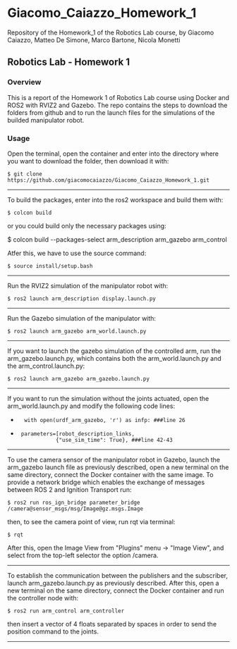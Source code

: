 # Giacomo_Caiazzo_Homework_1
Repository of the Homework_1 of the Robotics Lab course, by Giacomo Caiazzo, Matteo De Simone, Marco Bartone, Nicola Monetti


## Robotics Lab - Homework 1

### Overview
This is a report of the Homework 1 of Robotics Lab course using Docker and ROS2 with RVIZ2 and Gazebo. The repo contains the steps to download the folders from github and to run the launch files for the simulations of the builded manipulator robot.

### Usage

Open the terminal, open the container and enter into the directory where you want to download the folder, then download it with:

    $ git clone https://github.com/giacomocaiazzo/Giacomo_Caiazzo_Homework_1.git

-------------------------------

To build the packages, enter into the ros2 workspace and build them with:

    $ colcon build

or you could build only the necessary packages using:

$ colcon build --packages-select arm_description arm_gazebo arm_control

Atfer this, we have to use the source command:

    $ source install/setup.bash

-------------------------------

Run the RVIZ2 simulation of the manipulator robot with:

    $ ros2 launch arm_description display.launch.py
    
--------------------------------

Run the Gazebo simulation of the manipulator with:

    $ ros2 launch arm_gazebo arm_world.launch.py

--------------------------------

If you want to launch the gazebo simulation of the controlled arm, run the arm_gazebo.launch.py, which contains both the arm_world.launch.py and the arm_control.launch.py:

    $ ros2 launch arm_gazebo arm_gazebo.launch.py

--------------------------------



If you want to run the simulation without the joints actuated, open the arm_world.launch.py and modify the following code lines:

-       with open(urdf_arm_gazebo, 'r') as infp: ###line 26

-      parameters=[robot_description_links,
                  {"use_sim_time": True}, ###line 42-43

--------------------------------


To use the camera sensor of the manipulator robot in Gazebo, launch the arm_gazebo launch file as previously described, open a new terminal on the same directory, connect the Docker container with the same image. To provide a network bridge which enables the exchange of messages between ROS 2 and Ignition Transport run:

    $ ros2 run ros_ign_bridge parameter_bridge /camera@sensor_msgs/msg/Image@gz.msgs.Image 

then, to see the camera point of view, run rqt via terminal:

    $ rqt

After this, open the Image View from "Plugins" menu -> "Image View", and select from the top-left selector the option /camera.

--------------------------------

To establish the communication between the publishers and the subscriber, launch arm_gazebo.launch.py as previously described. After this, open a new terminal on the same directory, connect the Docker container and run the controller node with:

    $ ros2 run arm_control arm_controller

then insert a vector of 4 floats separated by spaces in order to send the position command to the joints.

--------------------------------
